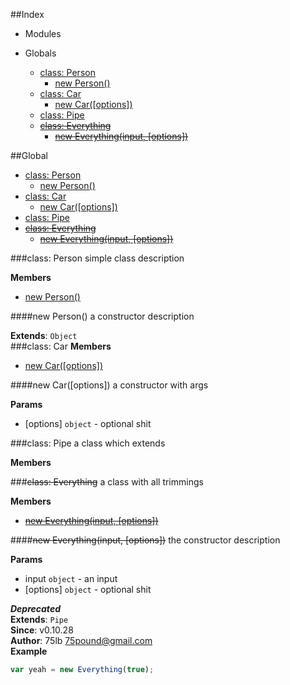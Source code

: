 ##Index

* Modules

* Globals
  * [class: Person](#Person)
    * [new Person()](#Person)
  * [class: Car](#Car)
    * [new Car([options])](#Car)
  * [class: Pipe](#Pipe)
  * [~~class: Everything~~](#Everything)
    * [~~new Everything(input, [options])~~](#Everything)

##Global
  * [class: Person](#Person)
    * [new Person()](#Person)
  * [class: Car](#Car)
    * [new Car([options])](#Car)
  * [class: Pipe](#Pipe)
  * [~~class: Everything~~](#Everything)
    * [~~new Everything(input, [options])~~](#Everything)

<a name="Person"></a>
###class: Person
simple class description

**Members**

* [new Person()](#Person)

<a name="Person"></a>
####new Person()
a constructor description

**Extends**: `Object`  
<a name="Car"></a>
###class: Car
**Members**

* [new Car([options])](#Car)

<a name="Car"></a>
####new Car([options])
a constructor with args

**Params**

- [options] `object` - optional shit

<a name="Pipe"></a>
###class: Pipe
a class which extends

**Members**


<a name="Everything"></a>
###~~class: Everything~~
a class with all trimmings

**Members**

* [~~new Everything(input, [options])~~](#Everything)

<a name="Everything"></a>
####~~new Everything(input, [options])~~
the constructor description

**Params**

- input `object` - an input
- [options] `object` - optional shit

***Deprecated***  
**Extends**: `Pipe`  
**Since**: v0.10.28  
**Author**: 75lb <75pound@gmail.com>  
**Example**  
```js
var yeah = new Everything(true);
```

